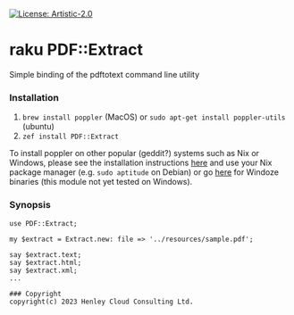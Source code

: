 [![License: Artistic-2.0](https://img.shields.io/badge/License-Artistic%202.0-0298c3.svg)](https://opensource.org/licenses/Artistic-2.0)

# raku PDF::Extract

Simple binding of the pdftotext command line utility

### Installation

1. ```brew install poppler``` (MacOS) or ```sudo apt-get install poppler-utils``` (ubuntu)
2. ```zef install PDF::Extract```

To install poppler on other popular (geddit?) systems such as Nix or Windows, please see the installation instructions [here](https://poppler.freedesktop.org) and use your Nix package manager (e.g. ```sudo aptitude``` on Debian) or go [here](https://github.com/oschwartz10612/poppler-windows) for Windoze binaries (this module not yet tested on Windows).

### Synopsis

```
use PDF::Extract;

my $extract = Extract.new: file => '../resources/sample.pdf';

say $extract.text;
say $extract.html;
say $extract.xml;
...

### Copyright
copyright(c) 2023 Henley Cloud Consulting Ltd.
